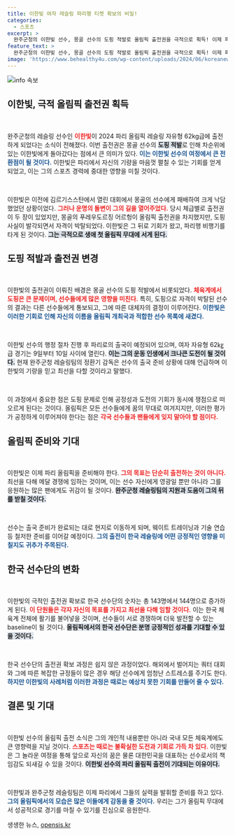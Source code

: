 ```yaml
---
title: 이한빛 여자 레슬링 파리행 티켓 확보의 비밀!
categories:
  - 스포츠
excerpt: >
  완주군청의 이한빛 선수, 몽골 선수의 도핑 적발로 올림픽 출전권을 극적으로 획득! 이제 파리 무대에서 그의 첫 도전을 목격할 시간. 과연 어떤 경기를 펼칠지 주목된다!
feature_text: >
  완주군청의 이한빛 선수, 몽골 선수의 도핑 적발로 올림픽 출전권을 극적으로 획득! 이제 파리 무대에서 그의 첫 도전을 목격할 시간. 과연 어떤 경기를 펼칠지 주목된다!
image: 'https://www.behealthy4u.com/wp-content/uploads/2024/06/koreanews.jpg'
---
```


<p><img src="https://www.behealthy4u.com/wp-content/uploads/2024/06/koreanews.jpg" alt="info 속보" /></p>

<h2 data-ke-size="size26">이한빛, 극적 올림픽 출전권 획득</h2>

<p data-ke-size="size16">&nbsp;</p>

<p>완주군청의 레슬링 선수인 <b><span style="color: #ee2323;">이한빛</span></b>이 2024 파리 올림픽 레슬링 자유형 62kg급에 출전하게 되었다는 소식이 전해졌다. 이번 출전권은 몽골 선수의 <b><span style="background-color: #21538527;">도핑 적발</span></b>로 인해 차순위에 있는 이한빛에게 돌아갔다는 점에서 큰 의미가 있다. <b><span style="color: #1a5490;">이는 이한빛 선수의 여정에서 큰 전환점이 될 것이다.</span></b> 이한빛은 파리에서 자신의 기량을 마음껏 펼칠 수 있는 기회를 얻게 되었고, 이는 그의 스포츠 경력에 중대한 영향을 미칠 것이다. </p>

<p data-ke-size="size16">&nbsp;</p>

<p>이한빛은 이전에 김르기스스탄에서 열린 대회에서 몽골의 선수에게 패배하여 크게 낙담했었던 상황이었다. <b><span style="color: #ee2323;">그러나 운명의 돌변이 그의 길을 열어주었다.</span></b> 당시 체급별로 출전권이 두 장이 있었지만, 몽골의 푸레우도르징 어르헝이 올림픽 출전권을 차지했지만, 도핑 사실이 발각되면서 자격이 박탈되었다. 이한빛은 그 뒤로 기회가 왔고, 파리행 비행기를 타게 된 것이다. <b><span style="background-color: #21538527;">그는 극적으로 생애 첫 올림픽 무대에 서게 된다.</span></b> </p>

<h2 data-ke-size="size26">도핑 적발과 출전권 변경</h2>

<p data-ke-size="size16">&nbsp;</p>

<p>이한빛의 출전권이 이뤄진 배경은 몽골 선수의 도핑 적발에서 비롯되었다. <b><span style="color: #ee2323;">체육계에서 도핑은 큰 문제이며, 선수들에게 많은 영향을 미친다.</span></b> 특히, 도핑으로 자격이 박탈된 선수의 결과는 다른 선수들에게 통보되고, 그에 따른 대체자의 결정이 이루어진다. <b><span style="color: #1a5490;">이한빛은 이러한 기회로 인해 자신의 이름을 올림픽 개최국과 적합한 선수 목록에 새겼다.</span></b> </p>

<p data-ke-size="size16">&nbsp;</p>

<p>이한빛 선수의 행정 절차 진행 후 파리로의 출국이 예정되어 있으며, 여자 자유형 62㎏급 경기는 9일부터 10일 사이에 열린다. <b><span style="background-color: #21538527;">이는 그의 운동 인생에서 크나큰 도전이 될 것이다.</span></b> 현재 완주군청 레슬링팀의 정환기 감독은 선수의 출국 준비 상황에 대해 언급하며 이한빛의 기량을 믿고 최선을 다할 것이라고 말했다. </p>

<p data-ke-size="size16">&nbsp;</p>

<p>이 과정에서 중요한 점은 도핑 문제로 인해 공정성과 도전의 기회가 동시에 쟁점으로 떠오르게 된다는 것이다. 올림픽은 모든 선수들에게 꿈의 무대로 여겨지지만, 이러한 평가가 공정하게 이루어져야 한다는 점은 <b><span style="color: #ee2323;">각국 선수들과 팬들에게 잊지 말아야 할 점이다.</span></b> </p>

<h2 data-ke-size="size26">올림픽 준비와 기대</h2>

<p data-ke-size="size16">&nbsp;</p>

<p>이한빛은 이제 파리 올림픽을 준비해야 한다. <b><span style="color: #ee2323;">그의 목표는 단순히 출전하는 것이 아니다.</span></b> 최선을 다해 메달 경쟁에 임하는 것이며, 이는 선수 자신에게 영광일 뿐만 아니라 그를 응원하는 많은 팬에게도 귀감이 될 것이다. <b><span style="background-color: #21538527;">완주군청 레슬링팀의 지원과 도움이 그의 뒤를 받칠 것이다.</span></b> </p>

<p data-ke-size="size16">&nbsp;</p>

<p>선수는 출국 준비가 완료되는 대로 현지로 이동하게 되며, 웨이트 트레이닝과 기술 연습 등 철저한 준비를 이어갈 예정이다. <b><span style="color: #1a5490;">그의 출전이 한국 레슬링에 어떤 긍정적인 영향을 미칠지도 귀추가 주목된다.</span></b> </p>

<h2 data-ke-size="size26">한국 선수단의 변화</h2>

<p data-ke-size="size16">&nbsp;</p>

<p>이한빛의 극적인 출전권 확보로 한국 선수단의 숫자는 총 143명에서 144명으로 증가하게 된다. <b><span style="color: #ee2323;">이 단원들은 각자 자신의 목표를 가지고 최선을 다해 임할 것이다.</span></b> 이는 한국 체육계 전체에 활기를 불어넣을 것이며, 선수들이 서로 경쟁하며 더욱 발전할 수 있는 baseline이 될 것이다. <b><span style="background-color: #21538527;">올림픽에서의 한국 선수단은 분명 긍정적인 성과를 기대할 수 있을 것이다.</span></b> </p>

<p data-ke-size="size16">&nbsp;</p>

<p>한국 선수단의 출전권 확보 과정은 쉽지 않은 과정이었다. 해외에서 벌어지는 쿼터 대회와 그에 따른 복잡한 규정들이 많은 경우 해당 선수에게 엄청난 스트레스를 주기도 한다. <b><span style="color: #1a5490;">하지만 이한빛의 사례처럼 이러한 과정은 때로는 예상치 못한 기회를 만들어 줄 수 있다.</span></b> </p>

<h2 data-ke-size="size26">결론 및 기대</h2>

<p data-ke-size="size16">&nbsp;</p>

<p>이한빛 선수의 올림픽 출전 소식은 그의 개인적 내용뿐만 아니라 국내 모든 체육계에도 큰 영향력을 지닐 것이다. <b><span style="color: #ee2323;">스포츠는 때로는 불확실한 도전과 기회로 가득 차 있다.</span></b> 이한빛은 그 놀라운 여정을 통해 앞으로 자신의 꿈은 물론 대한민국을 대표하는 선수로서의 책임감도 되새길 수 있을 것이다. <b><span style="background-color: #21538527;">이한빛 선수의 파리 올림픽 출전이 기대되는 이유이다.</span></b> </p>

<p data-ke-size="size16">&nbsp;</p>

<p>이한빛과 완주군청 레슬링팀은 이제 파리에서 그들의 실력을 발휘할 준비를 하고 있다. <b><span style="color: #1a5490;">그의 올림픽에서의 모습은 많은 이들에게 감동을 줄 것이다.</span></b> 우리는 그가 올림픽 무대에서 성공적으로 경기를 마칠 수 있기를 진심으로 응원한다.</p>
생생한 뉴스, <a href="https://opensis.kr" rel="dofollow">opensis.kr</a>


